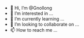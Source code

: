 - 👋 Hi, I’m @Gnollong
- 👀 I’m interested in ...
- 🌱 I’m currently learning ...
- 💞️ I’m looking to collaborate on ...
- 📫 How to reach me ...

<!---
Gnollong/Gnollong is a ✨ special ✨ repository because its `README.md` (this file) appears on your GitHub profile.
You can click the Preview link to take a look at your changes.
--->
